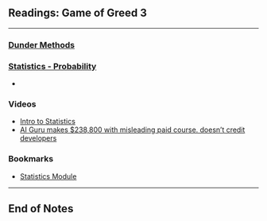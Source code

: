 ## Readings: Game of Greed 3
***

### [Dunder Methods](https://dbader.org/blog/python-dunder-methods)


### [Statistics - Probability](https://www.dataquest.io/blog/basic-statistics-in-python-probability/)

- 
### Videos
- [Intro to Statistics](https://www.youtube.com/watch?v=MdHtK7CWpCQ)
- [AI Guru makes $238,800 with misleading paid course. doesn’t credit developers](https://www.youtube.com/watch?v=7jmBE4yPrOs)
### Bookmarks
- [Statistics Module](https://docs.python.org/3/library/statistics.html)
***
 ## End of Notes
